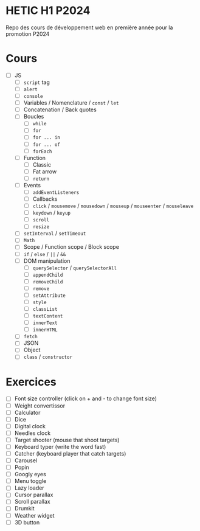 # HETIC H1 P2024

Repo des cours de développement web en première année pour la promotion P2024

# Cours

- [ ] JS
    - [ ] `script` tag
    - [ ] `alert`
    - [ ] `console`
    - [ ] Variables / Nomenclature / `const` / `let`
    - [ ] Concatenation / Back quotes
    - [ ] Boucles
        - [ ] `while`
        - [ ] `for`
        - [ ] `for ... in`
        - [ ] `for ... of`
        - [ ] `forEach`
    - [ ] Function
        - [ ] Classic
        - [ ] Fat arrow
        - [ ] `return`
    - [ ] Events
        - [ ] `addEventListeners`
        - [ ] Callbacks
        - [ ] `click` / `mousemove` / `mousedown` / `mouseup` / `mouseenter` / `mouseleave`
        - [ ] `keydown` / `keyup`
        - [ ] `scroll`
        - [ ] `resize`
    - [ ] `setInterval` / `setTimeout`
    - [ ] `Math`
    - [ ] Scope / Function scope / Block scope
    - [ ] `if` / `else` / `||` / `&&`
    - [ ] DOM manipulation
        - [ ] `querySelector` / `querySelectorAll`
        - [ ] `appendChild`
        - [ ] `removeChild`
        - [ ] `remove`
        - [ ] `setAttribute`
        - [ ] `style`
        - [ ] `classList`
        - [ ] `textContent`
        - [ ] `innerText`
        - [ ] `innerHTML`
    - [ ] `fetch`
    - [ ] JSON
    - [ ] Object
    - [ ] `class` / `constructor`

# Exercices

- [ ] Font size controller (click on + and - to change font size)
- [ ] Weight convertissor
- [ ] Calculator
- [ ] Dice
- [ ] Digital clock
- [ ] Needles clock
- [ ] Target shooter (mouse that shoot targets)
- [ ] Keyboard typer (write the word fast)
- [ ] Catcher (keyboard player that catch targets)
- [ ] Carousel
- [ ] Popin
- [ ] Googly eyes
- [ ] Menu toggle
- [ ] Lazy loader
- [ ] Cursor parallax
- [ ] Scroll parallax
- [ ] Drumkit
- [ ] Weather widget
- [ ] 3D button